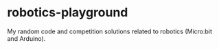 # robotics-playground

My random code and competition solutions related to robotics (Micro:bit and Arduino).
